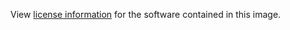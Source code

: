 View [license information](https://github.com/dart-lang/sdk/blob/master/LICENSE) for the software contained in this image.
